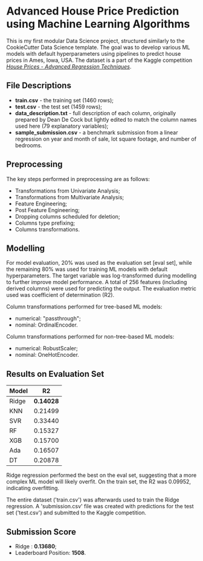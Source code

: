 # Advanced House Price Prediction using Machine Learning Algorithms ##
This is my first modular Data Science project, structured similarly to the CookieCutter Data Science template. The goal was to develop various ML models with default hyperparameters using pipelines to predict house prices in Ames, Iowa, USA. The dataset is a part of the Kaggle competition [*House Prices - Advanced Regression Techniques*](https://www.kaggle.com/competitions/house-prices-advanced-regression-techniques/).

## File Descriptions
* **train.csv** - the training set (1460 rows);
* **test.csv** - the test set (1459 rows);
* **data_description.txt** - full description of each column, originally prepared by Dean De Cock but lightly edited to match the column names used here (79 explanatory variables);
* **sample_submission.csv** - a benchmark submission from a linear regression on year and month of sale, lot square footage, and number of bedrooms.

## Preprocessing
The key steps performed in preprocessing are as follows:
* Transformations from Univariate Analysis;
* Transformations from Multivariate Analysis;
* Feature Engineering;
* Post Feature Engineering;
* Dropping columns scheduled for deletion;
* Columns type prefixing;
* Columns transformations.

## Modelling
For model evaluation, 20% was used as the evaluation set [eval set], while the remaining 80% was used for training ML models with default hyperparameters. The target variable was log-transformed during modelling to further improve model performance. A total of 256 features (including derived columns) were used for predicting the output. The evaluation metric used was coefficient of determination (R2).

Column transformations performed for tree-based ML models:
* numerical: "passthrough";
* nominal: OrdinalEncoder.

Column transformations performed for non-tree-based ML models:
* numerical: RobustScaler;
* nominal: OneHotEncoder.

## Results on Evaluation Set
| Model | R2      |
|-------|---------|
| Ridge | **0.14028** |
| KNN   | 0.21499 |
| SVR   | 0.33440 |
| RF    | 0.15327 |
| XGB   | 0.15700 |
| Ada   | 0.16507 |
| DT    | 0.20878 |

Ridge regression performed the best on the eval set, suggesting that a more complex ML model will likely overfit. On the train set, the R2 was 0.09952, indicating overfitting.

The entire dataset ('train.csv') was afterwards used to train the Ridge regression. A 'submission.csv' file was created with predictions for the test set ('test.csv') and submitted to the Kaggle competition. 

## Submission Score
* Ridge : **0.13680**;
* Leaderboard Position: **1508**.